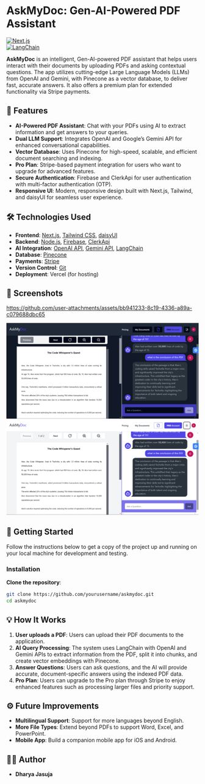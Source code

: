 # AskMyDoc: Gen-AI-Powered PDF Assistant

[![Next.js](https://img.shields.io/badge/Next.js-Framework-blue)](https://nextjs.org/)  
[![LangChain](https://img.shields.io/badge/LangChain-AI%20powered-brightgreen)](https://langchain.com/)

**AskMyDoc** is an intelligent, Gen-AI-powered PDF assistant that helps users interact with their documents by uploading PDFs and asking contextual questions. The app utilizes cutting-edge Large Language Models (LLMs) from OpenAI and Gemini, with Pinecone as a vector database, to deliver fast, accurate answers. It also offers a premium plan for extended functionality via Stripe payments.

## 🚀 Features

- **AI-Powered PDF Assistant**: Chat with your PDFs using AI to extract information and get answers to your queries.
- **Dual LLM Support**: Integrates OpenAI and Google’s Gemini API for enhanced conversational capabilities.
- **Vector Database**: Uses Pinecone for high-speed, scalable, and efficient document searching and indexing.
- **Pro Plan**: Stripe-based payment integration for users who want to upgrade for advanced features.
- **Secure Authentication**: Firebase and ClerkApi for user authentication with multi-factor authentication (OTP).
- **Responsive UI**: Modern, responsive design built with Next.js, Tailwind, and daisyUI for seamless user experience.
  
## 🛠️ Technologies Used

- **Frontend**: [Next.js](https://nextjs.org/), [Tailwind CSS](https://tailwindcss.com/), [daisyUI](https://daisyui.com/)
- **Backend**: [Node.js](https://nodejs.org/), [Firebase](https://firebase.google.com/), [ClerkApi](https://clerk.dev/)
- **AI Integration**: [OpenAI API](https://openai.com/), [Gemini API](https://ai.google.com/gemini), [LangChain](https://langchain.com/)
- **Database**: [Pinecone](https://www.pinecone.io/)
- **Payments**: [Stripe](https://stripe.com/)
- **Version Control**: [Git](https://git-scm.com/)
- **Deployment**: Vercel (for hosting)

## 📸 Screenshots

https://github.com/user-attachments/assets/bb941233-8c19-4336-a89a-c079688dbc65

![AskMyDoc Screenshot 1](./screenshots/screenshot1.png)
![AskMyDoc Screenshot 2](./screenshots/screenshot2.png)

## 📝 Getting Started

Follow the instructions below to get a copy of the project up and running on your local machine for development and testing.


### Installation

**Clone the repository**:
   ```bash
   git clone https://github.com/yourusername/askmydoc.git
   cd askmydoc
   ```

## 💡 How It Works

1. **User uploads a PDF**: Users can upload their PDF documents to the application.
2. **AI Query Processing**: The system uses LangChain with OpenAI and Gemini APIs to extract information from the PDF, split it into chunks, and create vector embeddings with Pinecone.
3. **Answer Questions**: Users can ask questions, and the AI will provide accurate, document-specific answers using the indexed PDF data.
4. **Pro Plan**: Users can upgrade to the Pro plan through Stripe to enjoy enhanced features such as processing larger files and priority support.

## ⚙️ Future Improvements

- **Multilingual Support**: Support for more languages beyond English.
- **More File Types**: Extend beyond PDFs to support Word, Excel, and PowerPoint.
- **Mobile App**: Build a companion mobile app for iOS and Android.

## 🧑‍💻 Author

- **Dharya Jasuja**  

